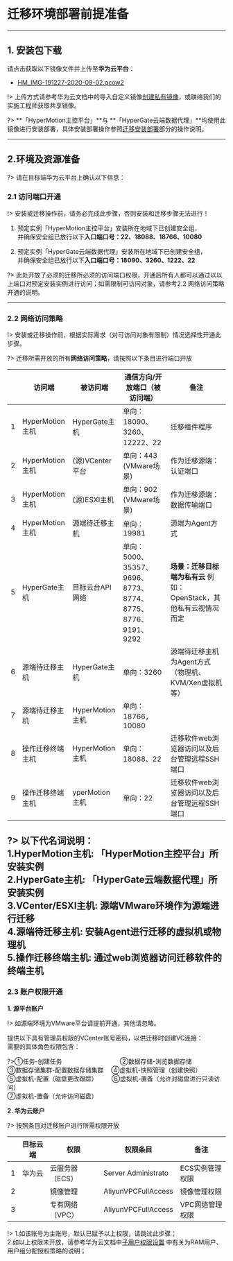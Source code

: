 # 迁移环境部署前提准备


---

## 1. 安装包下载

请点击获取以下镜像文件并上传至**华为云平台**：



- [HM_IMG-191227-2020-09-02.qcow2](http://office.oneprocloud.com:18888/iso/hypermotion/%e6%9d%ad%e5%b7%9e%e6%94%bf%e5%8a%a1%e4%ba%91/HM_IMG-191227-2020-03-19.raw)

!> 上传方式请参考华为云文档中的导入自定义镜像[创建私有镜像](https://support.huaweicloud.com/usermanual-bms/bms_01_0027.html#bms_01_0027__section175082275342)，或联络我们的实施工程师获取共享镜像。

?> **「HyperMotion主控平台」**与 **「HyperGate云端数据代理」**均使用此镜像进行安装部署，具体安装部署操作参照<a href="http://office.oneprocloud.com:18888/iso/hypermotion/%e6%9d%ad%e5%b7%9e%e6%94%bf%e5%8a%a1%e4%ba%91/HM_IMG-191227-2020-03-19.raw" download="HyperMotion-V3-full.raw">迁移安装部署</a>部分的操作说明。

---

## 2.环境及资源准备

?> 请在目标端华为云平台上确认以下信息：


### 2.1 访问端口开通

!> 安装或迁移操作前，请务必完成此步骤，否则安装和迁移步骤无法进行！


1. 预定实例「HyperMotion主控平台」安装所在地域下已创建安全组，</br>并确保安全组已放行以下**入口端口号：22、18088、18766、10080**

2. 预定实例「HyperGate云端数据代理」安装所在地域下已创建安全组，</br>并确保安全组已放行以下**入口端口号：18090、3260、1222、22**


?> 此处开放了必须的迁移所必须的访问端口权限，开通后所有人都可以通过以以上端口对预定安装实例进行访问；如需限制可访问对象，请参考2.2 网络访问策略开通的说明。

---

### 2.2 网络访问策略


!> 安装或迁移操作前，根据实际需求（对可访问对象有限制）情况选择性开通此步骤。


?> 迁移所需开放的所有**网络访问策略**，请按照以下条目进行端口开放


|   | 访问端         | 被访问端       | 通信方向/开放端口（被访问端）                    | 备注                                                         |
| - | -------------- | --------------- | ----------------------------------------------------------- | -------------------------------------------------------------- |
| 1 | HyperMotion主机    | HyperGate主机       | 单向：18090、3260、12222、22                               | 迁移组件程序                                             |
| 2 | HyperMotion主机                | (源)VCenter平台        | 单向：443 (VMware场景)                | 作为迁移源端：认证端口                              |
| 3 |HyperMotion主机                | (源)ESXI主机    | 单向：902 (VMware场景)                                               | 作为迁移源端：数据传输端口                        |
| 4 |  HyperMotion主机               | 源端待迁移主机 | 单向：19981       | 源端为Agent方式                                           |
| 5 | HyperGate主机      | 目标云台API网络 | 单向：5000、35357、9696、8773、8774、8775、8776、9191、9292 | **场景：迁移目标端为私有云** 例如：OpenStack，其他私有云视情况而定 |
| 6 | 源端待迁移主机 | HyperGate主机       | 单向：3260                                               | 源端待迁移主机为Agent方式（物理机、KVM/Xen虚拟机等） |
| 7 |  源端待迁移主机              | HyperMotion主机     | 单向：18766，10080                                      |                                                                |
| 8 | 操作迁移终端主机   | HyperMotion 主机    | 单向：18088、22  | 迁移软件web浏览器访问以及后台管理远程SSH端口
| 9 | 操作迁移终端主机   | yperMotion 主机    | 单向：22  | 迁移软件web浏览器访问以及后台管理远程SSH端口


?> **以下代名词说明：** </br>
**1.HyperMotion主机:** 「HyperMotion主控平台」所安装实例</br>
**2.HyperGate主机:** 「HyperGate云端数据代理」所安装实例</br>
**3.VCenter/ESXI主机:** 源端VMware环境作为源端进行迁移</br>
**4.源端待迁移主机:** 安装Agent进行迁移的虚拟机或物理机</br>
**5.操作迁移终端主机:** 通过web浏览器访问迁移软件的终端主机</br>
---

### 2.3 账户权限开通

**1. 源平台账户**

!> 如源端环境为VMware平台请提前开通，其他请忽略。

提供以下具有管理员权限的VCenter账号密码，以供迁移时创建VC连接：</br>
需要的具体角色权限包含：</br>

?>①任务-创建任务 &ensp; &ensp; &ensp;&ensp; &ensp; &ensp; &ensp;&ensp; &ensp;&ensp;&ensp; &ensp;&ensp; &ensp;②数据存储-浏览数据存储</br>
③数据存储集群-配置数据存储集群&ensp;&ensp; ④虚拟机-快照管理（创建快照）</br>
⑤虚拟机-配置（磁盘更改跟踪） &ensp; &ensp;&ensp;  ⑥虚拟机-置备（允许对磁盘进行只读访问） </br>
⑦虚拟机-置备（允许访问磁盘）

**2. 华为云账户**

 
?>  按照条目对迁移账户进行所需权限开放

 |   | 目标云端 | 权限          | 权限条目        | 备注          |
 | - | -------- | --------------- | ------------------- | --------------- |
 | 1 | 华为云 | 云服务器（ECS） | Server Administrato | ECS实例管理权限 |
 | 2 |          | 镜像管理 | AliyunVPCFullAccess | 镜像管理权限|
  |3 |          | 专有网络（VPC） | AliyunVPCFullAccess | VPC网络管理权限 |


!> 1.如该账号为主账号，默认已赋予以上权限，请跳过此步骤；</br>
2.如以上权限未开放，请参考华为云文档中[子用户权限设置](https://support.huaweicloud.com/usermanual-em/zh-cn_topic_0084759962.html) 中有关为RAM用户、用户组分配授权策略的说明；


